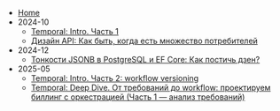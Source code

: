 - [Home](/)
- 2024-10
  - [Temporal: Intro. Часть 1](/2024-11/01-temporal-intro-part-1.md)
  - [Дизайн API: Как быть, когда есть множество потребителей](/2024-11/02-api-design-for-multiple-consumers.md)
- 2024-12
  - [Тонкости JSONB в PostgreSQL и EF Core: Как постичь дзен?](/2024-12/01-ef-core-and-jsonb.md)
- 2025-05
  - [Temporal: Intro. Часть 2: workflow versioning](/2025-05/01-temporal-intro-part-2-versioning.md)
  - [Temporal: Deep Dive. От требований до workflow: проектируем биллинг с оркестрацией (Часть 1 — анализ требований)](/2025-05/02-temporal-deep-dive-billing-design-part-1.md)
